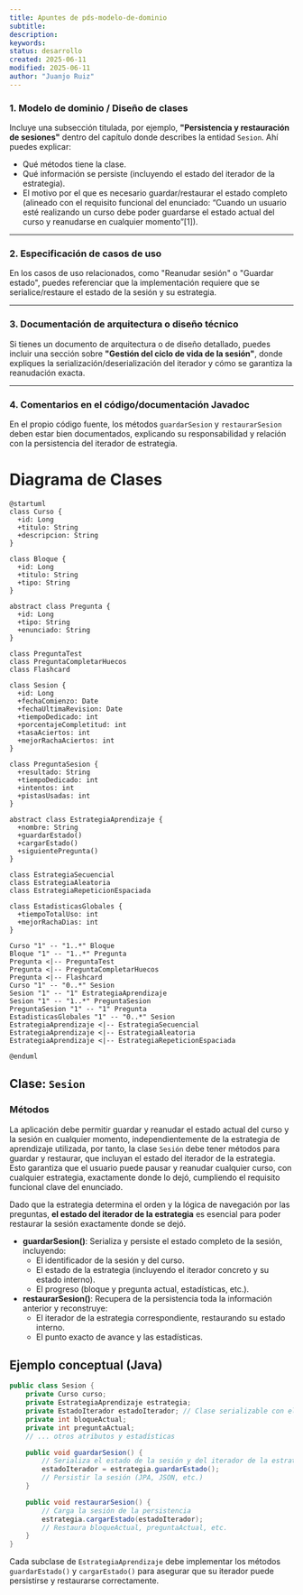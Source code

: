 ```yaml
---  
title: Apuntes de pds-modelo-de-dominio 
subtitle:  
description:  
keywords:  
status: desarrollo  
created: 2025-06-11  
modified: 2025-06-11  
author: "Juanjo Ruiz"  
---  
```


### 1. **Modelo de dominio / Diseño de clases**
Incluye una subsección titulada, por ejemplo, **"Persistencia y restauración de sesiones"** dentro del capítulo donde describes la entidad `Sesion`. Ahí puedes explicar:

- Qué métodos tiene la clase.
- Qué información se persiste (incluyendo el estado del iterador de la estrategia).
- El motivo por el que es necesario guardar/restaurar el estado completo (alineado con el requisito funcional del enunciado: “Cuando un usuario esté realizando un curso debe poder guardarse el estado actual del curso y reanudarse en cualquier momento”[1]).

---

### 2. **Especificación de casos de uso**
En los casos de uso relacionados, como "Reanudar sesión" o "Guardar estado", puedes referenciar que la implementación requiere que se serialice/restaure el estado de la sesión y su estrategia.

---

### 3. **Documentación de arquitectura o diseño técnico**
Si tienes un documento de arquitectura o de diseño detallado, puedes incluir una sección sobre **"Gestión del ciclo de vida de la sesión"**, donde expliques la serialización/deserialización del iterador y cómo se garantiza la reanudación exacta.

---

### 4. **Comentarios en el código/documentación Javadoc**
En el propio código fuente, los métodos `guardarSesion` y `restaurarSesion` deben estar bien documentados, explicando su responsabilidad y relación con la persistencia del iterador de estrategia.

# Diagrama de Clases

```plantuml
@startuml
class Curso {
  +id: Long
  +titulo: String
  +descripcion: String
}

class Bloque {
  +id: Long
  +titulo: String
  +tipo: String
}

abstract class Pregunta {
  +id: Long
  +tipo: String
  +enunciado: String
}

class PreguntaTest
class PreguntaCompletarHuecos
class Flashcard

class Sesion {
  +id: Long
  +fechaComienzo: Date
  +fechaUltimaRevision: Date
  +tiempoDedicado: int
  +porcentajeCompletitud: int
  +tasaAciertos: int
  +mejorRachaAciertos: int
}

class PreguntaSesion {
  +resultado: String
  +tiempoDedicado: int
  +intentos: int
  +pistasUsadas: int
}

abstract class EstrategiaAprendizaje {
  +nombre: String
  +guardarEstado()
  +cargarEstado()
  +siguientePregunta()
}

class EstrategiaSecuencial
class EstrategiaAleatoria
class EstrategiaRepeticionEspaciada

class EstadisticasGlobales {
  +tiempoTotalUso: int
  +mejorRachaDias: int
}

Curso "1" -- "1..*" Bloque
Bloque "1" -- "1..*" Pregunta
Pregunta <|-- PreguntaTest
Pregunta <|-- PreguntaCompletarHuecos
Pregunta <|-- Flashcard
Curso "1" -- "0..*" Sesion
Sesion "1" -- "1" EstrategiaAprendizaje
Sesion "1" -- "1..*" PreguntaSesion
PreguntaSesion "1" -- "1" Pregunta
EstadisticasGlobales "1" -- "0..*" Sesion
EstrategiaAprendizaje <|-- EstrategiaSecuencial
EstrategiaAprendizaje <|-- EstrategiaAleatoria
EstrategiaAprendizaje <|-- EstrategiaRepeticionEspaciada

@enduml
```






## Clase: `Sesion`

### Métodos

La aplicación debe permitir guardar y reanudar el estado actual del curso y la sesión en cualquier momento, independientemente de la estrategia de aprendizaje utilizada, por tanto, la clase `Sesión` debe tener métodos para guardar y restaurar, que incluyan el estado del iterador de la estrategia. Esto garantiza que el usuario puede pausar y reanudar cualquier curso, con cualquier estrategia, exactamente donde lo dejó, cumpliendo el requisito funcional clave del enunciado.

Dado que la estrategia determina el orden y la lógica de navegación por las preguntas, **el estado del iterador de la estrategia** es esencial para poder restaurar la sesión exactamente donde se dejó.

- **guardarSesion()**: Serializa y persiste el estado completo de la sesión, incluyendo:
  - El identificador de la sesión y del curso.
  - El estado de la estrategia (incluyendo el iterador concreto y su estado interno).
  - El progreso (bloque y pregunta actual, estadísticas, etc.).
- **restaurarSesion()**: Recupera de la persistencia toda la información anterior y reconstruye:
  - El iterador de la estrategia correspondiente, restaurando su estado interno.
  - El punto exacto de avance y las estadísticas.


## Ejemplo conceptual (Java)

```java
public class Sesion {
    private Curso curso;
    private EstrategiaAprendizaje estrategia;
    private EstadoIterador estadoIterador; // Clase serializable con el estado interno
    private int bloqueActual;
    private int preguntaActual;
    // ... otros atributos y estadísticas

    public void guardarSesion() {
        // Serializa el estado de la sesión y del iterador de la estrategia
        estadoIterador = estrategia.guardarEstado();
        // Persistir la sesión (JPA, JSON, etc.)
    }

    public void restaurarSesion() {
        // Carga la sesión de la persistencia
        estrategia.cargarEstado(estadoIterador);
        // Restaura bloqueActual, preguntaActual, etc.
    }
}
```

Cada subclase de `EstrategiaAprendizaje` debe implementar los métodos `guardarEstado()` y `cargarEstado()` para asegurar que su iterador puede persistirse y restaurarse correctamente.



